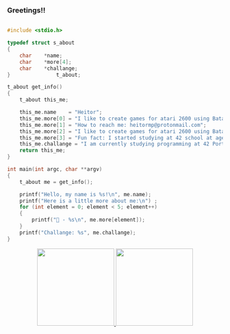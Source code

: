 ### Greetings!!
```C

#include <stdio.h>

typedef struct s_about
{
	char	*name;
	char	*more[4];
	char	*challange;
}				t_about;

t_about	get_info()
{
	t_about this_me;

	this_me.name	= "Heitor";
	this_me.more[0] = "I like to create games for atari 2600 using Batari.";
	this_me.more[1] = "How to reach me: heitormp@protonmail.com";
	this_me.more[2] = "I like to create games for atari 2600 using Batari.";
	this_me.more[3] = "Fun fact: I started studying at 42 school at age 42, which must mean something... or not!";
	this_me.challange = "I am currently studying programming at 42 Porto school.";
	return this_me;
}

int	main(int argc, char **argv)
{
	t_about me = get_info();

	printf("Hello, my name is %s!\n", me.name);
	printf("Here is a little more about me:\n")	;
	for (int element = 0; element < 5; element++)
	{
		printf("📌 - %s\n", me.more[element]);
	}
	printf("Challange: %s", me.challange);
}
```
<div align="center">
  <a href="https://github.com/HeitorMP">
  <img height="180em" src="https://github-readme-stats.vercel.app/api?username=HeitorMP&show_icons=true&theme=nord&include_all_commits=true&count_private=true"/>
  <img height="180em" src="https://github-readme-stats.vercel.app/api/top-langs/?username=HeitorMP&layout=compact&langs_count=7&theme=nord"/>
</div>
